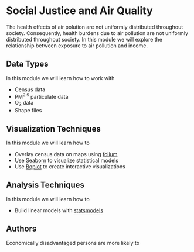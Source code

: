 # Social Justice and Air Quality

The health effects of air polution are not uniformly distributed throughout society. 
Consequently, health burdens due to air pollution are not uniformly distributed throughout society.
In this module we will explore the relationship between exposure to air pollution and income.

## Data Types

In this module we will learn how to work with

* Census data 
* PM<sup>2.5</sup> particulate data
* O<sub>3</sub> data
* Shape files

## Visualization Techniques

In this module we will learn how to 

* Overlay census data on maps using [folium]()
* Use [Seaborn](https://seaborn.pydata.org/) to visualize statistical models
* Use [Bqplot](https://github.com/bloomberg/bqplot) to create interactive visualizations

## Analysis Techniques

In this module we will learn how to

* Build linear models with [statsmodels](https://www.statsmodels.org/stable/index.html)

## Authors


Economically disadvantaged persons are more likely to 
